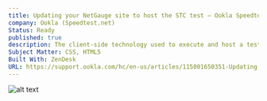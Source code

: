 ```yaml
---
title: Updating your NetGauge site to host the STC test – Ookla Speedtest Custom
company: Ookla (Speedtest.net)
Status: Ready
published: true
description: The client-side technology used to execute and host a test on a customer's website was completely rehauled and required a different approach to get similar results on the client's site. We worked to make this process as simple as possible for users who were used to a more complicated approach to hosting the test engine.
Subject Matter: CSS, HTML5
Built With: ZenDesk
URL: https://support.ookla.com/hc/en-us/articles/115001650351-Updating-your-NetGauge-site-to-host-the-STC-test
---
```


![alt text](../../static/work/images/updating.png)
